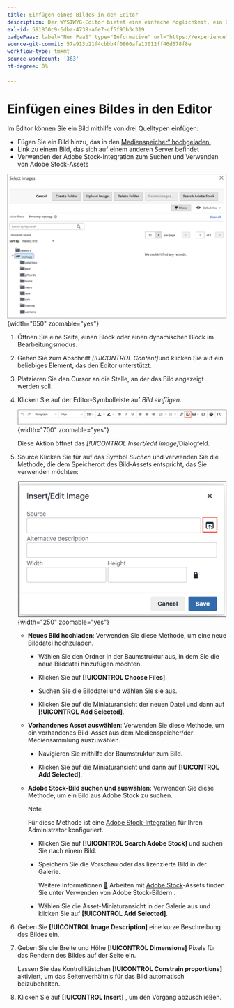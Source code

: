 ```yaml
---
title: Einfügen eines Bildes in den Editor
description: Der WYSIWYG-Editor bietet eine einfache Möglichkeit, ein Bild aus dem Medienspeicher einzufügen, mit einem Bild zu verknüpfen, das sich auf einem anderen Server befindet, oder Adobe Stock-Assets zu verwenden.
exl-id: 591830c9-6dba-4738-a6e7-cf5f93b3c319
badgePaas: label="Nur PaaS" type="Informative" url="https://experienceleague.adobe.com/de/docs/commerce/user-guides/product-solutions" tooltip="Gilt nur für Adobe Commerce in Cloud-Projekten (von Adobe verwaltete PaaS-Infrastruktur) und lokale Projekte."
source-git-commit: 57a913b21f4cbbb4f0800afe13012ff46d578f8e
workflow-type: tm+mt
source-wordcount: '363'
ht-degree: 0%

---
```


# Einfügen eines Bildes in den Editor

Im Editor können Sie ein Bild mithilfe von drei Quelltypen einfügen:

- Fügen Sie ein Bild hinzu, das in den [Medienspeicher“ hochgeladen &#x200B;](media-storage.md)
- Link zu einem Bild, das sich auf einem anderen Server befindet
- Verwenden der Adobe Stock-Integration zum Suchen und Verwenden von Adobe Stock-Assets

![Medienspeicher](./assets/media-storage.png){width="650" zoomable="yes"}

1. Öffnen Sie eine Seite, einen Block oder einen dynamischen Block im Bearbeitungsmodus.

1. Gehen Sie zum Abschnitt _[!UICONTROL Content]_&#x200B;und klicken Sie auf ein beliebiges Element, das den Editor unterstützt.

1. Platzieren Sie den Cursor an die Stelle, an der das Bild angezeigt werden soll.

1. Klicken Sie auf der Editor-Symbolleiste auf _Bild einfügen_.

   ![Symbol „Bild einfügen“](./assets/editor-toolbar-image-button.png){width="700" zoomable="yes"}

   Diese Aktion öffnet das _[!UICONTROL Insert/edit image]_&#x200B;Dialogfeld.

1. Source Klicken Sie für **&#x200B;**&#x200B;auf das Symbol _Suchen_ und verwenden Sie die Methode, die dem Speicherort des Bild-Assets entspricht, das Sie verwenden möchten:

   ![Auswählen des Suchsymbols](./assets/editor-dialog-insert-image.png){width="250" zoomable="yes"}

   - **Neues Bild hochladen**: Verwenden Sie diese Methode, um eine neue Bilddatei hochzuladen.

      - Wählen Sie den Ordner in der Baumstruktur aus, in dem Sie die neue Bilddatei hinzufügen möchten.

      - Klicken Sie auf **[!UICONTROL Choose Files]**.

      - Suchen Sie die Bilddatei und wählen Sie sie aus.

      - Klicken Sie auf die Miniaturansicht der neuen Datei und dann auf **[!UICONTROL Add Selected]**.

   - **Vorhandenes Asset auswählen**: Verwenden Sie diese Methode, um ein vorhandenes Bild-Asset aus dem Medienspeicher/der Mediensammlung auszuwählen.

      - Navigieren Sie mithilfe der Baumstruktur zum Bild.

      - Klicken Sie auf die Miniaturansicht und dann auf **[!UICONTROL Add Selected]**.

   - **Adobe Stock-Bild suchen und auswählen**: Verwenden Sie diese Methode, um ein Bild aus Adobe Stock zu suchen.

     >[!NOTE]
     >
     >Für diese Methode ist eine [Adobe Stock-Integration](adobe-stock.md) für Ihren Administrator konfiguriert.

      - Klicken Sie auf **[!UICONTROL Search Adobe Stock]** und suchen Sie nach einem Bild.

      - Speichern Sie die Vorschau oder das lizenzierte Bild in der Galerie.

        Weitere Informationen [&#128279;](https://stock.adobe.com) Arbeiten mit [Adobe Stock](adobe-stock-manage.md)-Assets finden Sie unter Verwenden von Adobe Stock-Bildern .

      - Wählen Sie die Asset-Miniaturansicht in der Galerie aus und klicken Sie auf **[!UICONTROL Add Selected]**.

1. Geben Sie **[!UICONTROL Image Description]** eine kurze Beschreibung des Bildes ein.

1. Geben Sie die Breite und Höhe **[!UICONTROL Dimensions]** Pixels für das Rendern des Bildes auf der Seite ein.

   Lassen Sie das Kontrollkästchen **[!UICONTROL Constrain proportions]** aktiviert, um das Seitenverhältnis für das Bild automatisch beizubehalten.

1. Klicken Sie auf **[!UICONTROL Insert]** , um den Vorgang abzuschließen.

